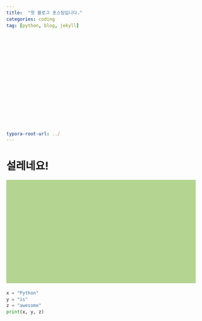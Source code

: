 ```yaml
---
title:  "첫 블로그 포스팅입니다."
categories: coding
tag: [python, blog, jekyll]
















typora-root-url: ../
---
```


# 설레네요!

![kd밝은안과_눈이_편안색_RGB_181,214,146](/images/2023-09-17-first/kd밝은안과_눈이_편안색_RGB_181,214,146-1706414923457-8.jpg)


```python
x = "Python"
y = "is"
z = "awesome"
print(x, y, z)
```
